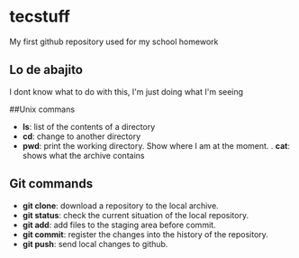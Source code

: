 # tecstuff
My first github repository used for my school homework

## Lo de abajito

I dont know what to do with this, I'm just doing what I'm seeing

##Unix commans 

- **ls**: list of the contents of a directory
- **cd**: change to another directory 
- **pwd**: print the working directory. Show where I am at the moment.
. **cat**: shows what the archive contains

## Git commands
- **git clone**: download a repository to the local archive.
- **git status**: check the current situation of the local repository.
- **git add**: add files to the staging area before commit.
- **git commit**: register the changes into the history of the repository.
- **git push**: send local changes to github.
